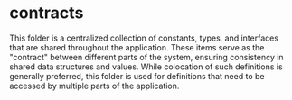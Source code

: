 # contracts

This folder is a centralized collection of constants, types, and interfaces that are shared throughout the application. These items serve as the "contract" between different parts of the system, ensuring consistency in shared data structures and values. While colocation of such definitions is generally preferred, this folder is used for definitions that need to be accessed by multiple parts of the application.
